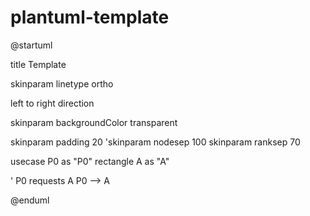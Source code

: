# plantuml-template

@startuml

title Template

skinparam linetype ortho

left to right direction

skinparam backgroundColor transparent

skinparam padding 20
'skinparam nodesep 100
skinparam ranksep 70

usecase P0 as "P0"
rectangle A as "A"

' P0 requests A
P0 --> A

@enduml
